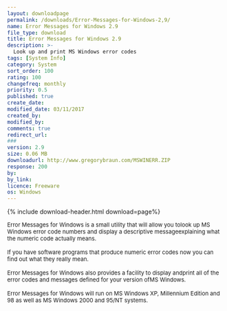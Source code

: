 ```yaml
---
layout: downloadpage
permalink: /downloads/Error-Messages-for-Windows-2,9/
name: Error Messages for Windows 2.9
file_type: download
title: Error Messages for Windows 2.9
description: >-
  Look up and print MS Windows error codes
tags: [System Info]
category: System
sort_order: 100
rating: 100
changefreq: monthly
priority: 0.5
published: true
create_date: 
modified_date: 03/11/2017
created_by: 
modified_by: 
comments: true
redirect_url: 
### 
version: 2.9
size: 0.06 MB
downloadurl: http://www.gregorybraun.com/MSWINERR.ZIP
response: 200
by: 
by_link: 
licence: Freeware
os: Windows
---
```


{% include download-header.html download=page%}

<p style="fix-download-text !important">
<p><font size="2">Error Messages for Windows is a small utility that will allow you tolook up MS Windows error code numbers and display a descriptive messageexplaining what the numeric code actually means. <br />
<br />
If you have software programs that produce numeric error codes now you can find out what they really mean.<br />
<br />
Error Messages for Windows also provides a facility to display andprint all of the error codes and messages defined for your version ofMS Windows.<br />
<br />
Error Messages for Windows will run on MS Windows XP, Millennium Edition and 98 as well as MS Windows 2000 and 95/NT systems.<br />
</font></p></p>
